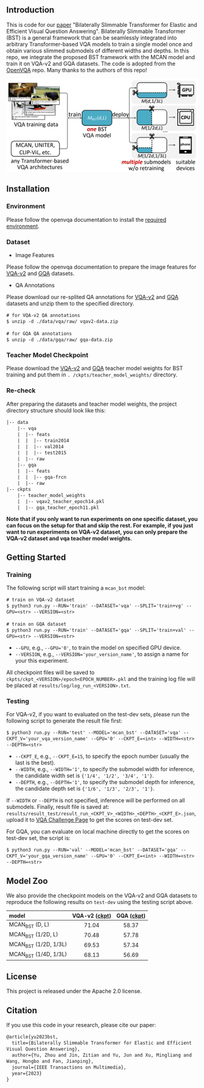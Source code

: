 ## Introduction

This is code for our [paper](https://ieeexplore.ieee.org/abstract/document/10075477) "Bilaterally Slimmable Transformer for Elastic and Efficient Visual Question Answering". Bilaterally Slimmable Transformer (BST) is a general framework that can be seamlessly integrated into arbitrary Transformer-based VQA models to train a single model once and obtain various slimmed submodels of different widths and depths. In this repo, we integrate the proposed BST framework with the MCAN model and train it on VQA-v2 and GQA datasets. The code is adopted from the [OpenVQA](https://github.com/MILVLG/openvqa) repo. Many thanks to the authors of this repo!

<p align="center">
	<img src="misc/schematic.png" width="550">
</p>


## Installation

### Environment 

Please follow the openvqa documentation to install the [required environment](https://openvqa.readthedocs.io/en/latest/basic/install.html#hardware-software-setup).

### Dataset 

- Image Features

Please follow the openvqa documentation to prepare the image features for [VQA-v2](https://openvqa.readthedocs.io/en/latest/basic/install.html#vqa-v2) and [GQA](https://openvqa.readthedocs.io/en/latest/basic/install.html#gqa) datasets.

- QA Annotations

Please download our re-splited QA annotations for [VQA-v2](https://awma1-my.sharepoint.com/:u:/g/personal/yuz_l0_tn/EXjbjynrARdMhoPlBpbt7YABAUDMUXFJDE35X-Zb9rgv0w?download=1) and [GQA](https://awma1-my.sharepoint.com/:u:/g/personal/yuz_l0_tn/EQVTkcVtPi1AtFoIXPA2bvEBB0D5JUsCFfe60VpdLPqN_A?download=1) datasets and unzip them to the specified directory.

```
# for VQA-v2 QA annotations
$ unzip -d ./data/vqa/raw/ vqav2-data.zip

# for GQA QA annotations
$ unzip -d ./data/gqa/raw/ gqa-data.zip
```

### Teacher Model Checkpoint

Please download the [VQA-v2](https://awma1-my.sharepoint.com/:u:/g/personal/yuz_l0_tn/EUxPX_bCXTBMh8SMo4lhczUBL1SekpcJwSMT2XYZ0deFOQ?download=1) and [GQA](https://awma1-my.sharepoint.com/:u:/g/personal/yuz_l0_tn/ESlXt_CudNdArAHr0mtdn6gBjAtU3sT0o3ngweuAZiDSeA?download=1) teacher model weights for BST training and put them in `. /ckpts/teacher_model_weights/` directory.

### Re-check

After preparing the datasets and teacher model weights, the project directory structure should look like this:

```
|-- data
	|-- vqa
	|  |-- feats
	|  |  |-- train2014
	|  |  |-- val2014
	|  |  |-- test2015
	|  |-- raw
	|-- gqa
	|  |-- feats
	|  |  |-- gqa-frcn
	|  |-- raw
|-- ckpts
	|-- teacher_model_weights
	|  |-- vqav2_teacher_epoch14.pkl
	|  |-- gqa_teacher_epoch11.pkl
```

**Note that if you only want to run experiments on one specific dataset, you can focus on the setup for that and skip the rest. For example, if you just want to run experiments on VQA-v2 dataset, you can only prepare the VQA-v2 dataset and vqa teacher model weights.**

## Getting Started

### Training

The following script will start training a `mcan_bst` model:

```
# train on VQA-v2 dataset
$ python3 run.py --RUN='train' --DATASET='vqa' --SPLIT='train+vg' --GPU=<str> --VERSION=<str>

# train on GQA dataset
$ python3 run.py --RUN='train' --DATASET='gqa' --SPLIT='train+val' --GPU=<str> --VERSION=<str>
```

- `--GPU`, e.g., `--GPU='0'`, to train the model on specified GPU device.
- `--VERSION`, e.g., `--VERSION='your_version_name'`, to assign a name for your this experiment.

All checkpoint files will be saved to `ckpts/ckpt_<VERSION>/epoch<EPOCH_NUMBER>.pkl` and the training log file will be placed at `results/log/log_run_<VERSION>.txt`.

### Testing

For VQA-v2, if you want to evaluated on the test-dev sets, please run the following script to generate the result file first:

```
$ python3 run.py --RUN='test' --MODEL='mcan_bst' --DATASET='vqa' --CKPT_V='your_vqa_version_name' --GPU='0' --CKPT_E=<int> --WIDTH=<str> --DEPTH=<str>
```

- `--CKPT_E`, e.g., `--CKPT_E=15`, to specify the epoch number (usually the last is the best).
- `--WIDTH`, e.g., `--WIDTH='1'`, to specify the submodel width for inference, the candidate width set is `{'1/4', '1/2', '3/4', '1'}`. 
- `--DEPTH`, e.g., `--DEPTH='1'`, to specify the submodel depth for inference, the candidate depth set is `{'1/6', '1/3', '2/3', '1'}`.

If `--WIDTH` or `--DEPTH` is not specified, inference will be performed on all submodels. Finally, result file is saved at: `results/result_test/result_run_<CKPT_V>_<WIDTH>_<DEPTH>_<CKPT_E>.json`, upload it to [VQA Challenge Page](https://eval.ai/web/challenges/challenge-page/830/phases) to get the scores on test-dev set.

For GQA, you can evaluate on local machine directly to get the scores on test-dev set, the script is:

```
$ python3 run.py --RUN='val' --MODEL='mcan_bst' --DATASET='gqa' --CKPT_V='your_gqa_version_name' --GPU='0' --CKPT_E=<int> --WIDTH=<str> --DEPTH=<str>
```

## Model Zoo

We also provide the checkpoint models on the VQA-v2 and GQA datasets to reproduce the following results on `test-dev` using the testing script above.

| model      | VQA-v2 ([ckpt](https://awma1-my.sharepoint.com/:u:/g/personal/yuz_l0_tn/EZasOMzt9nlPkLpw0dgLR_0B-XZPz1ede5uGuckNVGz5iw?download=1)) | GQA ([ckpt](https://awma1-my.sharepoint.com/:u:/g/personal/yuz_l0_tn/ETUhPacQZZRMk3i-8K40kFIBlPn6pqTG1JSn6scg96CIAA?download=1)) |
| :---------- | :-------------: | :----------: |
| MCAN<sub>BST</sub> (D, L) | 71.04 | 58.37 |
| MCAN<sub>BST</sub> (1/2D, L) | 70.48 | 57.78 |
| MCAN<sub>BST</sub> (1/2D, 1/3L) | 69.53 | 57.34 |
| MCAN<sub>BST</sub> (1/4D, 1/3L) | 68.13 | 56.69 |

## License

This project is released under the Apache 2.0 license.

## Citation

If you use this code in your research, please cite our paper:

```
@article{yu2023bst,
  title={Bilaterally Slimmable Transformer for Elastic and Efficient Visual Question Answering}, 
  author={Yu, Zhou and Jin, Zitian and Yu, Jun and Xu, Mingliang and Wang, Hongbo and Fan, Jianping},
  journal={IEEE Transactions on Multimedia}, 
  year={2023}
}
```

